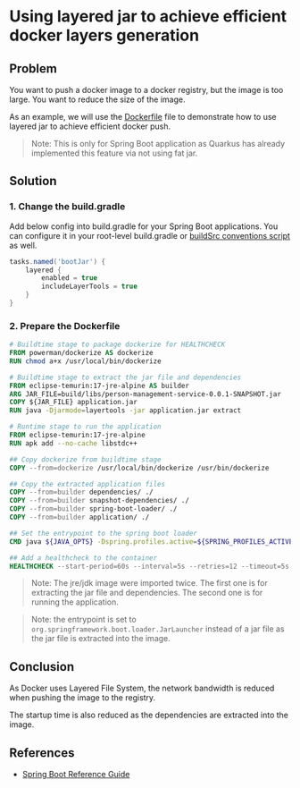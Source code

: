 # Using layered jar to achieve efficient docker layers generation

## Problem

You want to push a docker image to a docker registry, but the image is too large. You want to reduce the size of the image.

As an example, we will use the [Dockerfile](./templates/Dockerfile) file to demonstrate how to use layered jar to achieve efficient docker push.

> Note: This is only for Spring Boot application as Quarkus has already implemented this feature via not using fat jar.

## Solution

### 1. Change the build.gradle

Add below config into build.gradle for your Spring Boot applications. You can configure it in your root-level build.gradle or [buildSrc conventions script](./templates/smso-vnext.java-conventions.gradle) as well.

```groovy
tasks.named('bootJar') {
    layered {
        enabled = true
        includeLayerTools = true
    }
}
```

### 2. Prepare the Dockerfile

```dockerfile
# Buildtime stage to package dockerize for HEALTHCHECK
FROM powerman/dockerize AS dockerize
RUN chmod a+x /usr/local/bin/dockerize

# Buildtime stage to extract the jar file and dependencies
FROM eclipse-temurin:17-jre-alpine AS builder
ARG JAR_FILE=build/libs/person-management-service-0.0.1-SNAPSHOT.jar
COPY ${JAR_FILE} application.jar
RUN java -Djarmode=layertools -jar application.jar extract

# Runtime stage to run the application
FROM eclipse-temurin:17-jre-alpine
RUN apk add --no-cache libstdc++

## Copy dockerize from buildtime stage
COPY --from=dockerize /usr/local/bin/dockerize /usr/bin/dockerize

## Copy the extracted application files
COPY --from=builder dependencies/ ./
COPY --from=builder snapshot-dependencies/ ./
COPY --from=builder spring-boot-loader/ ./
COPY --from=builder application/ ./

## Set the entrypoint to the spring boot loader
CMD java ${JAVA_OPTS} -Dspring.profiles.active=${SPRING_PROFILES_ACTIVE} "org.springframework.boot.loader.JarLauncher"

## Add a healthcheck to the container
HEALTHCHECK --start-period=60s --interval=5s --retries=12 --timeout=5s CMD ["dockerize", "-timeout", "5s", "-wait", "http://localhost:8080/actuator/health", "-exit-code", "1"]
```

> Note: The jre/jdk image were imported twice. The first one is for extracting the jar file and dependencies. The second one is for running the application.

> Note: the entrypoint is set to `org.springframework.boot.loader.JarLauncher` instead of a jar file as the jar file is extracted into the image.

## Conclusion

As Docker uses Layered File System, the network bandwidth is reduced when pushing the image to the registry.

The startup time is also reduced as the dependencies are extracted into the image.

## References

- [Spring Boot Reference Guide](https://docs.spring.io/spring-boot/docs/current/reference/html/appendix-executable-jar-format.html#executable-jar-layers)
